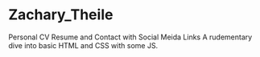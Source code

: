 # Zachary_Theile
Personal CV Resume and Contact with Social Meida Links
A rudementary dive into basic HTML and CSS with some JS. 
